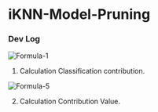 # iKNN-Model-Pruning

### Dev Log

![Formula-1](https://github.com/HackeZ/iKNN-Model-Pruning/raw/master/images/formula-1.png)

1. Calculation Classification contribution.


![Formula-5](https://github.com/HackeZ/iKNN-Model-Pruning/raw/master/images/formula-5.png)

2. Calculation Contribution Value.